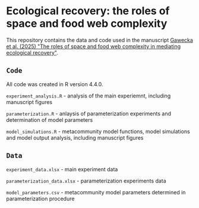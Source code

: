 # Ecological recovery: the roles of space and food web complexity

This repository contains the data and code used in the manuscript [Gawecka et al. (2025) "The roles of space and food web complexity in mediating ecological recovery"](INSERT_URL).

## `Code`
All code was created in R version 4.4.0.

`experiment_analysis.R` - analysis of the main experiemnt, including manuscript figures

`parameterization.R` - anlaysis of parameterization experiments and determination of model parameters

`model_simulations.R` - metacommunity model functions, model simulations and model output analysis, including manuscript figures

## `Data`

`experiment_data.xlsx` - main experiment data

`parameterization_data.xlsx` - parameterization experiments data

`model_parameters.csv` - metacommunity model parameters determined in parameterization procedure
